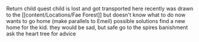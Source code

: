 Return child quest
		child is lost and got transported here recently
	was drawn to the [[content/Locations/Fae Forest]] but doesn't know what to do now
	wants to go home
	(make parallels to Emeil)
possible solutions
	find a new home for the kid. they would be sad, but safe
	go to the spires 
	banishment 
	ask the heart tree for advice
	